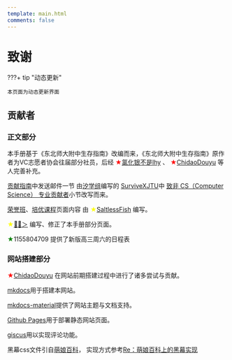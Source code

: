 ```yaml
---
template: main.html
comments: false
---
```


# 致谢

???+ tip "动态更新"

    本页面为动态更新界面

## 贡献者

### 正文部分

本手册基于《东北师大附中生存指南》改编而来，《东北师大附中生存指南》原作者为VC志愿者协会往届部分社员，后经 <font color=red>★</font>[氯化银不是lhy](https://space.bilibili.com/520199599) 、 <font color=red>★</font>[ChidaoDouyu](https://github.com/ChidaoDouyu/) 等人完善补充。

[贡献指南](contribution.md)中发送邮件一节
由[汐学组](https://xistudygroup.github.io/)编写的
[SurviveXJTU](https://survivexjtu.github.io/)中
[致非 CS（Computer Science） 专业贡献者](https://survivexjtu.github.io/前言/贡献指南.html#致非-cs-computer-science-专业贡献者)小节改写而来。

[荣誉班](../type/honor.md)、[培优课程](../time/extra-course.md)页面内容
由 <font color=yellow>★</font>[SaltlessFish](https://github.com/SaltlessF1sh) 编写。

<font color=yellow>★</font>[🐷🍄＞](https://space.bilibili.com/347482917) 编写、修正了本手册部分页面。

<font color=green>★</font>1155804709 提供了新版高三周六的日程表

### 网站搭建部分

<font color=red>★</font>[ChidaoDouyu](https://github.com/ChidaoDouyu/) 在网站前期搭建过程中进行了诸多尝试与贡献。

[mkdocs](https://www.mkdocs.org/)用于搭建本网站。

[mkdocs-material](https://squidfunk.github.io/mkdocs-material/)提供了网站主题与文档支持。

[Github Pages](https://pages.github.com/)用于部署静态网站页面。

[giscus](https://giscus.app/zh-CN)用以实现评论功能。

黑幕css文件引自[萌娘百科](https://zh.moegirl.org)，
实现方式参考[Re：萌娘百科上的黑幕实现](https://www.cnblogs.com/Vanilla-chan/p/12355387.html)
